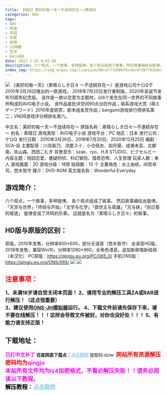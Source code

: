 ```yaml
---
title: 【ONS】美好的每一天～不连续存在～/素晴日
categories: ONS
tags:
- ADV
- 电波
- 学园
- 恋爱
- 惊悚
- 12神器
- 哲学
- KeroQ社
date: 2022-1-25 0:01:00
description: 六个视点，一个故事，多种旋律。各个视点组成了故事。然后故事编绘出旋律。「天空与世界」「终结与开始」「文学与化学」「救世主与英雄」「兄与妹」「向日葵的坡道」旋律变成了共鸣的乐章。
index_img: https://img.acgus.top/i/weiyun/00ca777a906f9cebc4739f79268e1e3bf24f051b9cd622ae7144b9b6399742cf70eb344ddb0be2107ff156353055ae4c.webp
---
```

![](https://img.acgus.top/i/weiyun/00ca777a906f9cebc4739f79268e1e3bf24f051b9cd622ae7144b9b6399742cf70eb344ddb0be2107ff156353055ae4c.webp)
《美好的每一天》（素晴らしき日々 ～不连続存在～）是游戏公司ケロQ于2010年3月26日推出的一款游戏。
2018年7月20日发行重制版，2020年圣诞节发布10周年纪念版。
该作是一款以恋爱为主题材，以6个发生在同一世界的不同故事所构成的AVG电子小说。
该作品是批评空间90点台的作品；萌系游戏大赏（萌えゲーアワード）2010年度铜赏，剧本组金赏作品；bangumi游戏排行榜排名第二；VNDB游戏评分榜排名第六。

中文名：美好的每一天～不连续存在～
原版名称：素晴らしき日々～不連続存在～
别名：素晴日
游戏类型：AVG电子小说
游戏平台：PC
地区：日本
发行公司：ケロQ
发行日期：2010年3月26日、2018年7月20日、2020年12月25日
编剧：SCA-自
主要配音：川岛梨乃、凉屋スイ、小仓结衣、如月葵、成濑未亚、北都南、佐山森、西田こむぎ
背景音乐：szak、ryo、H.B STUDIO、ピクセルビー
内容主题：校园恋爱、悬疑刑侦、科幻冒险、猎奇恐怖、人生哲理
玩家人数：单人
游戏画面：2D
游戏分级：18禁
结局数：13 个
主要角色：水上由岐，间宫卓司，悠木皆守
媒介：DVD-ROM
英文版名称：Wonderful Everyday

## 游戏简介：
六个视点，一个故事，多种旋律。
各个视点组成了故事。
然后故事编绘出旋律。
「天空与世界」「终结与开始」「文学与化学」「救世主与英雄」「兄与妹」「向日葵的坡道」
旋律变成了共鸣的乐章。
这就是名为『素晴らしき日々』的故事。

## **HD版与原版的区别：**
原版，2010年发售，分辨率800×600，部分无语音（悠木皆守）
全语音HD版，2018年发售，兼容Win10，分辨率1280×960，全角色语音，追加新剧情新结局（未汉化）
PC原版：https://qingju.eu.org/PC/065_0/
手机ONS版：https://qingju.eu.org/ONS/065/
![](https://img.acgus.top/i/weiyun/6c0bd516fe4237fe0fc2789d599ebee094276dabe7e06a2920915c92a9b60a64cb7d8ac774727901a103d438e1c5bafd.webp)
![](https://img.acgus.top/i/weiyun/98d619535a8bce48d9402c7821d43ef697bf198dca5a18d29af7082620b801f87147ec064faf78d7ad6a9a427bd0cb5a.webp)





## <font color=#FF0000 >注意事项：</font>
<font size=3><b>1、未满18岁请自觉关闭本页面！
2、请用专业的解压工具ZA或RAR进行解压！（这点很重要）  
3、建议使用[ONS-JH模拟器](https://wwi.lanzoui.com/imwAbsndlch)运行。
4、下载文件前请先保存下来，请不要在线解压！！！这样会导致文件被封，对你也没好处！！！
5、有能力请支持正版！</b></font>

## 下载地址：
<font color=#FF00FF size=3><b>已打中文补丁</b></font>
<b>百度网盘下载点：</b><a href="https://pan.baidu.com/s/1iDF2uAof8mZR8vXIf2i7dg?pwd=dziw" style="color: #87CEEB;"><b>点击跳转</b></a> 提取码:dziw
<a style="padding: 0" href="https://post.qingju.org/AD/"><img style="max-width:100%" src="https://img.acgus.top/i/2024/07/478f689b8021d8d499ab43d21acf137a.gif" alt=""></a>
<b><font color=#FF0000 size=4>网站所有资源解压密码均为</b></font><b><font color=#FF00FF size=4>qingju</font><font color=#FF0000 ></font></b><br><b><font color=#FF00FF size=4>本站所有文件均为lz4加密格式，不看必解压失败！！请务必阅读以下教程。</b></font><br><b><font color=#000 size=4>解压教程：</b><a href="https://post.qingju.org/tutorial/000/" style="color: #87CEEB;"><b>点击跳转</b></a>
